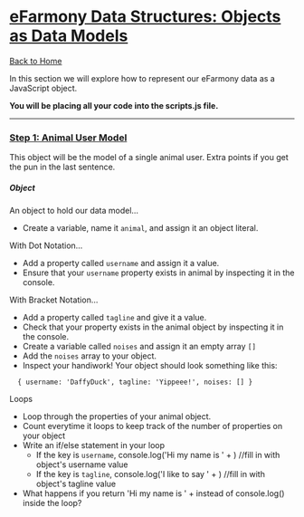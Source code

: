 # [eFarmony Data Structures: Objects as Data Models](id:pt1)
[Back to Home](https://github.com/bgando/JS102)

In this section we will explore how to represent our eFarmony data as a JavaScript object.

**You will be placing all your code into the scripts.js file.** 

---

### [Step 1: Animal User Model](id:model) 
This object will be the model of a single animal user. Extra points if you get the pun in the last sentence.

##### Object
An object to hold our data model...

- Create a variable, name it `animal`, and assign it an object literal.

With Dot Notation…

- Add a property called `username` and assign it a value.
- Ensure that your `username` property exists in animal by inspecting it in the console.

With Bracket Notation…

- Add a property called `tagline` and give it a value.
- Check that your property exists in the animal object by inspecting it in the console.
- Create a variable called `noises` and assign it an empty array `[]`
- Add the `noises` array to your object.
- Inspect your handiwork! Your object should look something like this:
``` 
  { username: 'DaffyDuck', tagline: 'Yippeee!', noises: [] }
  ```

Loops
- Loop through the properties of your animal object. 
- Count everytime it loops to keep track of the number of properties on your object
- Write an if/else statement in your loop
  -   If the key is `username`, console.log('Hi my name is ' + <username>) //fill in with object's username value
  -   If the key is `tagline`, console.log('I like to say ' + <tagline>) //fill in with object's tagline value
-   What happens if you return 'Hi my name is ' + <username> instead of console.log() inside the loop?
